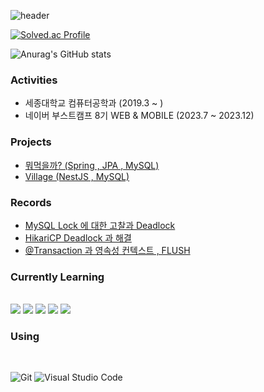 
![header](https://capsule-render.vercel.app/api?type=shark&color=6AD8F7&height=300&section=header&text=Hello&fontSize=90)

[![Solved.ac Profile](http://mazassumnida.wtf/api/v2/generate_badge?boj=leegh963)](https://solved.ac/leegh963/)

![Anurag's GitHub stats](https://github-readme-stats.vercel.app/api?username=namewhat99&show_icons=true&theme=radical)

<h3> Activities </h3>
  <div align=left>
    <ul>
      <li>세종대학교 컴퓨터공학과 (2019.3 ~ ) </li>
      <li>네이버 부스트캠프 8기 WEB & MOBILE (2023.7 ~ 2023.12) </li>
    <ul>
  </div>

<h3> Projects </h3>
  <div align=left>
    <ul>
      <li><a href = "https://github.com/What-ToEat/Backend">뭐먹을까? (Spring , JPA , MySQL)</a>
      <li><a href = "https://github.com/boostcampwm2023/iOS05-Village">Village (NestJS , MySQL)</a>
    <ul>
  </div>

<h3> Records </h3>
  <div align=left>
    <ul>
      <li><a href = "https://velog.io/@leegh963/MySQL-Deadlock-S-lock-L-lock"> MySQL Lock 에 대한 고찰과 Deadlock </a>
      <li><a href = "https://velog.io/@leegh963/HikariCP-Deadlock"> HikariCP Deadlock 과 해결</a>
      <li><a href = "https://velog.io/@leegh963/Transaction-%EA%B3%BC-%EC%98%81%EC%86%8D%EC%84%B1-%EC%BB%A8%ED%85%8D%EC%8A%A4%ED%8A%B8-flush"> @Transaction 과 영속성 컨텍스트 , FLUSH</a>
    <ul>
  </div>


<h3>Currently Learning</h3><br>
  <div align=left>
    <img src="https://img.shields.io/badge/java-007396?style=for-the-badge&logo=java&logoColor=white"> 
    <img src="https://img.shields.io/badge/spring-6DB33F?style=for-the-badge&logo=spring&logoColor=white">
    <img src="https://img.shields.io/badge/python-3776AB?style=for-the-badge&logo=python&logoColor=white"> 
    <img src="https://img.shields.io/badge/mysql-4479A1?style=for-the-badge&logo=mysql&logoColor=white"> 
    <img src="https://img.shields.io/badge/amazonaws-232F3E?style=for-the-badge&logo=amazonaws&logoColor=white"> 
  </div>

<h3>Using</h3><br>

![Git](https://img.shields.io/badge/Git-F05032.svg?&style=for-the-badge&logo=Git&logoColor=white)
![Visual Studio Code](https://img.shields.io/badge/Visual%20Studio%20Code-007ACC.svg?&style=for-the-badge&logo=Visual%20Studio%20Code&logoColor=white)



